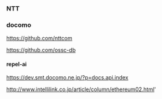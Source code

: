 ### NTT
### docomo

https://github.com/nttcom

https://github.com/ossc-db

#### repel-ai
https://dev.smt.docomo.ne.jp/?p=docs.api.index

http://www.intellilink.co.jp/article/column/ethereum02.html'




